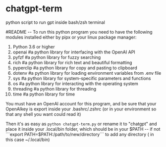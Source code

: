 # chatgpt-term
python script to run gpt inside bash/zsh terminal

#README -- To run this python program you need to have the following modules installed either by pipx or your linux package manager:
 1.  Python 3.6 or higher
 2.  openai    #a python library for interfacing with the OpenAI API
 3.  pyfzf     #a python library for fuzzy searching
 4.  rich      #a python library for rich text and beautiful formatting
 5.  pyperclip #a python library for copy and pasting to clipboard
 6.  dotenv    #a python library for loading environment variables from .env file
 7.  sys       #a python library for system-specific parameters and functions
 8.  os        #a python library for interacting with the operating system
 9.  threading #a python library for threading
 10. time      #a python library for time


You must have an OpenAI account for this program, and be sure that your OpenAIkey is export inside your .bashrc/.zshrc (or in your environment so that any shell you want could read it)

Then it's as easy as ```python chatgpt-term.py``` or rename it to "chatgpt" and place it inside your .local/bin folder, which should be in your $PATH -- if not ```export PATH=$PATH:/path/to/new/directory``` to add any directory ( in this case ~/.local/bin)

